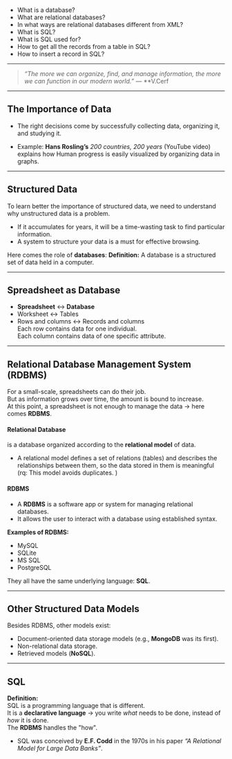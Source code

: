 - What is a database?
- What are relational databases?
- In what ways are relational databases different from XML?
- What is SQL?
- What is SQL used for?
- How to get all the records from a table in SQL?
- How to insert a record in SQL?

---

> _“The more we can organize, find, and manage information,
> the more we can function in our modern world.”_
> — \*\*V.Cerf

---

## The Importance of Data

- The right decisions come by successfully collecting data, organizing it, and studying it.

- Example: **Hans Rosling’s** _200 countries, 200 years_ (YouTube video) explains how Human progress is easily visualized by organizing data in graphs.

---

## Structured Data

To learn better the importance of structured data, we need to understand why unstructured data is a problem.

- If it accumulates for years, it will be a time-wasting task to find particular information.
- A system to structure your data is a must for effective browsing.

Here comes the role of **databases**:
**Definition:** A database is a structured set of data held in a computer.

---

## Spreadsheet as Database

- **Spreadsheet** ↔️ **Database**
- Worksheet ↔️ Tables
- Rows and columns ↔️ Records and columns  
  Each row contains data for one individual.  
  Each column contains data of one specific attribute.

---

## Relational Database Management System (RDBMS)

For a small-scale, spreadsheets can do their job.  
But as information grows over time, the amount is bound to increase.  
At this point, a spreadsheet is not enough to manage the data → here comes **RDBMS**.

#### Relational Database

is a database organized according to the **relational model** of data.

- A relational model defines a set of relations (tables) and describes the relationships between them, so the data stored in them is meaningful (rq: This model avoids duplicates. )

#### RDBMS

- A **RDBMS** is a software app or system for managing relational databases.
- It allows the user to interact with a database using established syntax.

**Examples of RDBMS:**

- MySQL
- SQLite
- MS SQL
- PostgreSQL

They all have the same underlying language: **SQL**.

---

## Other Structured Data Models

Besides RDBMS, other models exist:

- Document-oriented data storage models (e.g., **MongoDB** was its first).
- Non-relational data storage.
- Retrieved models (**NoSQL**).

---

## SQL

**Definition:**  
SQL is a programming language that is different.  
It is a **declarative language** → you write _what_ needs to be done, instead of _how_ it is done.  
The **RDBMS** handles the "how".

- SQL was conceived by **E.F. Codd** in the 1970s in his paper _“A Relational Model for Large Data Banks”_.

